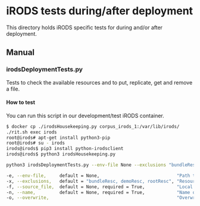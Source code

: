 # iRODS tests during/after deployment

This directory holds iRODS specific tests for during and/or after deployment.

## Manual

### irodsDeploymentTests.py

Tests to check the available resources and to put, replicate, get and remove a file.

#### How to test

You can run this script in our development/test iRODS container.

```./rit.sh up -d irods
$ docker cp ./irodsHousekeeping.py corpus_irods_1:/var/lib/irods/
./rit.sh exec irods
root@irods# apt-get install python3-pip
root@irods# su - irods
irods@irods$ pip3 install python-irodsclient
irods@irods$ python3 irodsHousekeeping.py
```

```bash
python3 irodsDeploymentTests.py --env-file None --exclusions "bundleResc, demoResc, rootResc" --source_file None --name None --dest None --overwrite --archive-file

-e, --env-file,     default = None,                             "Path to irods environment file containing connection settings"
-x, --exclusions,   default = "bundleResc, demoResc, rootResc", "Resources to exclude in resource availability check. This does not exclude these resources for put/get operations!"
-f, --source_file,  default = None, required = True,            "Local path to source file."
-n, --name,         default = None, required = True,            "Name of file, how it should be stored in iRODS."
-o, --overwrite,                                                "Overwrite files if they exist."
``` 
